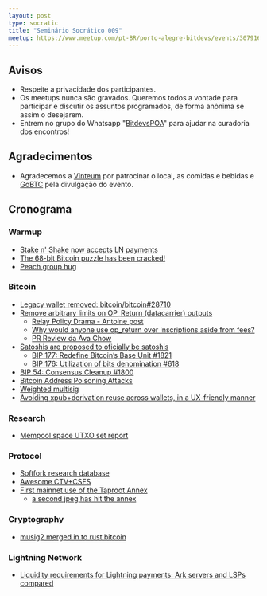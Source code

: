 ```yaml
---
layout: post
type: socratic
title: "Seminário Socrático 009"
meetup: https://www.meetup.com/pt-BR/porto-alegre-bitdevs/events/307916782/
---
```


## Avisos

- Respeite a privacidade dos participantes.
- Os meetups nunca são gravados. Queremos todos a vontade para participar e discutir os assuntos programados, de forma anônima se assim o desejarem.
- Entrem no grupo do Whatsapp "[BitdevsPOA](https://chat.whatsapp.com/I9OKdMexmXVBQMHEPb2Uyp)" para ajudar na curadoria dos encontros!

## Agradecimentos

- Agradecemos a [Vinteum](https://vinteum.org) por patrocinar o local, as comidas e bebidas e [GoBTC](https://gobtc.com.br) pela divulgação do evento.

## Cronograma

### Warmup

- [Stake n' Shake now accepts LN payments](https://x.com/BitcoinMagazine/status/1923225678603784674)
- [The 68-bit Bitcoin puzzle has been cracked!](https://x.com/lianabitcoin/status/1909573460910649832)
- [Peach group hug](https://x.com/peachbitcoin/status/1921147023262146785?s=46)

### Bitcoin

- [Legacy wallet removed: bitcoin/bitcoin#28710](https://github.com/bitcoin/bitcoin/pull/28710)
- [Remove arbitrary limits on OP_Return (datacarrier) outputs](https://github.com/bitcoin/bitcoin/pull/32359)
  - [Relay Policy Drama - Antoine post](https://antoinep.com/posts/relay_policy_drama/)
  - [Why would anyone use op_return over inscriptions aside from fees?](https://bitcoin.stackexchange.com/questions/126208/why-would-anyone-use-op-return-over-inscriptions-aside-from-fees)
  - [PR Review da Ava Chow](https://www.twitch.tv/videos/2451181919)
- [Satoshis are proposed to oficially be satoshis](https://github.com/bitcoin/bips/pull/1841)
  - [BIP 177: Redefine Bitcoin’s Base Unit #1821](https://github.com/bitcoin/bips/pull/1821)
  - [BIP 176: Utilization of bits denomination #618](https://github.com/bitcoin/bips/pull/618)
- [BIP 54: Consensus Cleanup #1800](https://github.com/bitcoin/bips/pull/1800)
- [Bitcoin Address Poisoning Attacks](https://blog.lopp.net/bitcoin-address-poisoning-attacks/)
- [Weighted multisig](https://x.com/mononautical/status/1921012232747421892?s=46)
- [Avoiding xpub+derivation reuse across wallets, in a UX-friendly manner](https://delvingbitcoin.org/t/avoiding-xpub-derivation-reuse-across-wallets-in-a-ux-friendly-manner/1644)

### Research

- [Mempool space UTXO set report](https://x.com/orangesurfbtc/status/1924604141977956745?s=46)

### Protocol

- [Softfork research database](https://bitcoin.softforks.org)
- [Awesome CTV+CSFS](https://github.com/arshbot/awesome-ctv-csfs)
- [First mainnet use of the Taproot Annex](https://x.com/mononautical/status/1921180666831499737)
  - [a second jpeg has hit the annex](https://x.com/mononautical/status/1921557253368295733)

### Cryptography

- [musig2 merged in to rust bitcoin](https://github.com/rust-bitcoin/rust-secp256k1/pull/716)

### Lightning Network

- [Liquidity requirements for Lightning payments: Ark servers and LSPs compared](https://blog.second.tech/ark-liquidity-research-01/)
